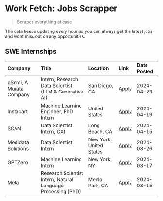 # Work Fetch: Jobs Scrapper
> Scrapes everything at ease

The data keeps updating every hour so you can always get the latest jobs and wont miss out on any opportunities.

## SWE Internships
<!--START_SECTION:workfetch-->
| Company                 | Title                                                        | Location                | Link                                                                                                                                                                                                                                                                         | Date Posted   |
|:------------------------|:-------------------------------------------------------------|:------------------------|:-----------------------------------------------------------------------------------------------------------------------------------------------------------------------------------------------------------------------------------------------------------------------------|:--------------|
| pSemi, A Murata Company | Intern, Research Data Scientist (LLM & Generative AI)        | San Diego, CA           | [Apply](https://www.linkedin.com/jobs/view/intern-research-data-scientist-llm-generative-ai-at-psemi-a-murata-company-3887074168?position=4&pageNum=0&refId=a4CnR4Ud9msiUNeXPUJQBQ%3D%3D&trackingId=P5ZAutNxXDd4z%2BkffhRnDg%3D%3D&trk=public_jobs_jserp-result_search-card) | 2024-04-23    |
| Instacart               | Machine Learning Engineer, PhD Intern                        | United States           | [Apply](https://www.linkedin.com/jobs/view/machine-learning-engineer-phd-intern-at-instacart-3901991739?position=2&pageNum=0&refId=a4CnR4Ud9msiUNeXPUJQBQ%3D%3D&trackingId=HC6hHaJNz5Dt0JDZt%2Bx%2FnA%3D%3D&trk=public_jobs_jserp-result_search-card)                        | 2024-04-19    |
| SCAN                    | Data Scientist Intern, CXI                                   | Long Beach, CA          | [Apply](https://www.linkedin.com/jobs/view/data-scientist-intern-cxi-at-scan-3899690492?position=9&pageNum=0&refId=a4CnR4Ud9msiUNeXPUJQBQ%3D%3D&trackingId=E0F8Phu%2BU87LT2%2FASTXRLA%3D%3D&trk=public_jobs_jserp-result_search-card)                                        | 2024-04-15    |
| Medidata Solutions      | Data Scientist Intern                                        | New York, United States | [Apply](https://www.linkedin.com/jobs/view/data-scientist-intern-at-medidata-solutions-3810253704?position=8&pageNum=0&refId=a4CnR4Ud9msiUNeXPUJQBQ%3D%3D&trackingId=A29FdekGO03WHfS2psKQ3g%3D%3D&trk=public_jobs_jserp-result_search-card)                                  | 2024-03-26    |
| GPTZero                 | Machine Learning Intern                                      | New York, NY            | [Apply](https://www.linkedin.com/jobs/view/machine-learning-intern-at-gptzero-3860723963?position=7&pageNum=0&refId=a4CnR4Ud9msiUNeXPUJQBQ%3D%3D&trackingId=C3NkzjE28kvswPHRaVwCbg%3D%3D&trk=public_jobs_jserp-result_search-card)                                           | 2024-03-17    |
| Meta                    | Research Scientist Intern, Natural Language Processing (PhD) | Menlo Park, CA          | [Apply](https://www.linkedin.com/jobs/view/research-scientist-intern-natural-language-processing-phd-at-meta-3858718375?position=10&pageNum=0&refId=a4CnR4Ud9msiUNeXPUJQBQ%3D%3D&trackingId=gvV09RbF2U24joaFSJ%2FDtg%3D%3D&trk=public_jobs_jserp-result_search-card)         | 2024-03-15    |
<!--END_SECTION:workfetch-->
